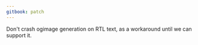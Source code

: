 ```yaml
---
gitbook: patch
---
```


Don't crash ogimage generation on RTL text, as a workaround until we can support it.
